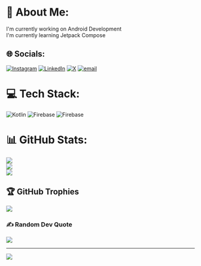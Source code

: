 # 💫 About Me:
I'm currently working on Android Development<br>I'm currently learning Jetpack Compose


## 🌐 Socials:
[![Instagram](https://img.shields.io/badge/Instagram-%23E4405F.svg?logo=Instagram&logoColor=white)](https://instagram.com/_harpreet_sharma) [![LinkedIn](https://img.shields.io/badge/LinkedIn-%230077B5.svg?logo=linkedin&logoColor=white)](https://linkedin.com/in/https://www.linkedin.com/in/harpreet-sharma-babb41280?utm_source=share&utm_campaign=share_via&utm_content=profile&utm_medium=android_app) [![X](https://img.shields.io/badge/X-black.svg?logo=X&logoColor=white)](https://x.com/Harpreet_Vats) [![email](https://img.shields.io/badge/Email-D14836?logo=gmail&logoColor=white)](mailto:harpreetsharma902@gmail.com) 

# 💻 Tech Stack:
![Kotlin](https://img.shields.io/badge/kotlin-%237F52FF.svg?style=for-the-badge&logo=kotlin&logoColor=white) ![Firebase](https://img.shields.io/badge/firebase-%23039BE5.svg?style=for-the-badge&logo=firebase) ![Firebase](https://img.shields.io/badge/firebase-a08021?style=for-the-badge&logo=firebase&logoColor=ffcd34)
# 📊 GitHub Stats:
![](https://github-readme-stats.vercel.app/api?username=harpreetsharmavats&theme=dark&hide_border=false&include_all_commits=false&count_private=false)<br/>
![](https://github-readme-streak-stats.herokuapp.com/?user=harpreetsharmavats&theme=dark&hide_border=false)<br/>
![](https://github-readme-stats.vercel.app/api/top-langs/?username=harpreetsharmavats&theme=dark&hide_border=false&include_all_commits=false&count_private=false&layout=compact)

## 🏆 GitHub Trophies
![](https://github-profile-trophy.vercel.app/?username=harpreetsharmavats&theme=radical&no-frame=false&no-bg=true&margin-w=4)

### ✍️ Random Dev Quote
![](https://quotes-github-readme.vercel.app/api?type=horizontal&theme=radical)

---
[![](https://visitcount.itsvg.in/api?id=harpreetsharmavats&icon=0&color=0)](https://visitcount.itsvg.in)

<!-- Proudly created with GPRM ( https://gprm.itsvg.in ) -->
